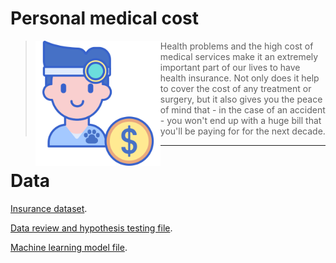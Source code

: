 # Personal medical cost
><img src="https://github.com/m0gr1m/Personal_medical_cost/blob/main/cost.png?raw=true"  width="200" align="left"> Health problems and the high cost of medical services make it an extremely important part of our lives to have health insurance. Not only does it help to cover the cost of any treatment or surgery, but it also gives you the peace of mind that - in the case of an accident - you won't end up with a huge bill that you'll be paying for for the next decade.

------

# Data
[Insurance dataset](https://github.com/m0gr1m/Personal_medical_cost/blob/main/insurance.csv).

[Data review and hypothesis testing file](https://github.com/m0gr1m/Personal_medical_cost/blob/main/analysis_part_one.ipynb).

[Machine learning model file](https://github.com/m0gr1m/Personal_medical_cost/blob/main/model_ml.ipynb).
